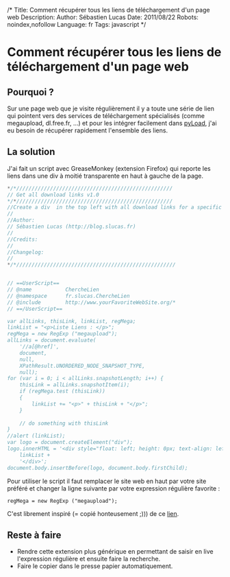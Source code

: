/*
Title: Comment récupérer tous les liens de téléchargement d'un page web
Description: 
Author: Sébastien Lucas
Date: 2011/08/22
Robots: noindex,nofollow
Language: fr
Tags: javascript
*/
# Comment récupérer tous les liens de téléchargement d'un page web

## Pourquoi ?
Sur une page web que je visite régulièrement il y a toute une série de lien qui pointent vers des services de téléchargement spécialisés (comme megaupload, dl.free.fr, ...) et pour les intégrer facilement dans [pyLoad](http://pyload.org/), j'ai eu besoin de récupérer rapidement l'ensemble des liens.

## La solution

J'ai fait un script avec GreaseMonkey (extension Firefox) qui reporte les liens dans une div à moitié transparente en haut à gauche de la page.

```javascript
*/*///////////////////////////////////////////////////
// Get all download links v1.0
*/*///////////////////////////////////////////////////
//Create a div  in the top left with all download links for a specific regex
//
//Author:
// Sébastien Lucas (http://blog.slucas.fr)
//
//Credits:
//
//Changelog:
//
*/*////////////////////////////////////////////////////


// ==UserScript==
// @name           ChercheLien
// @namespace      fr.slucas.ChercheLien
// @include        http://www.yourFavoriteWebSite.org/*
// ==/UserScript==

var allLinks, thisLink, linkList, regMega;
linkList = "<p>Liste Liens : </p>";
regMega = new RegExp ("megaupload");
allLinks = document.evaluate(
    '//a[@href]',
    document,
    null,
    XPathResult.UNORDERED_NODE_SNAPSHOT_TYPE,
    null);
for (var i = 0; i < allLinks.snapshotLength; i++) {
    thisLink = allLinks.snapshotItem(i);
    if (regMega.test (thisLink))
    {
        linkList += "<p>" + thisLink + "</p>";
    }
    
    // do something with thisLink
}
//alert (linkList);
var logo = document.createElement("div");
logo.innerHTML = '<div style="float: left; height: 0px; text-align: left; opacity: 0.3;">' +
    linkList +
    '</div>';
document.body.insertBefore(logo, document.body.firstChild);
```

Pour utiliser le script il faut remplacer le site web en haut par votre site préféré et changer la ligne suivante par votre expression régulière favorite :

```
regMega = new RegExp ("megaupload");
```

C'est librement inspiré (= copié honteusement ;))) de ce [lien](http://diveintogreasemonkey.org/patterns/match-attribute.html).

## Reste à faire

*	Rendre cette extension plus générique en permettant de saisir en live l'expression régulière et ensuite faire la recherche.
*	Faire le copier dans le presse papier automatiquement.






